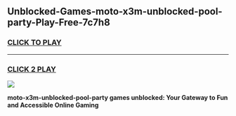 
## Unblocked-Games-moto-x3m-unblocked-pool-party-Play-Free-7c7h8
<h3>
<a href="https://premium76.site?title=moto-x3m-unblocked-pool-party&ref=18A1">CLICK TO PLAY</a></h3>
<hr>

<h3>
<a href="https://premium76.site?title=moto-x3m-unblocked-pool-party&ref=18A1">CLICK 2 PLAY</a>
  
</h3>

<a href="https://premium76.site?title=moto-x3m-unblocked-pool-party&ref=18A1"><img src="https://clearcache.store/games.png"></a>


**moto-x3m-unblocked-pool-party games unblocked: Your Gateway to Fun and Accessible Online Gaming**
